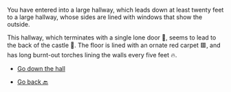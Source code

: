 You have entered into a large hallway, which leads down at least twenty feet to a large hallway, whose sides are lined with windows that show the outside.

 This hallway, which terminates with a single lone door 🚪, seems to lead to the back of the castle 🏰. The floor is lined with an ornate red carpet 🟥, and has long burnt-out torches lining the walls every five feet 🔥. 

- [Go down the hall](5-DA.md)

- [Go back 🔙](3-A.md)